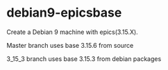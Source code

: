 # debian9-epicsbase

Create a Debian 9 machine with epics(3.15.X).

Master branch uses base 3.15.6 from source

3_15_3 branch uses base 3.15.3 from debian packages


